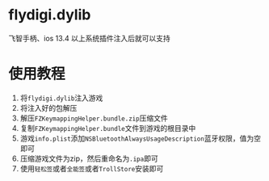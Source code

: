 # flydigi.dylib
飞智手柄、ios 13.4 以上系统插件注入后就可以支持
# 使用教程
1. 将`flydigi.dylib`注入游戏
2. 将注入好的包解压
3. 解压`FZKeymappingHelper.bundle.zip`压缩文件
4. 复制`FZKeymappingHelper.bundle`文件到游戏的根目录中
5. 游戏`info.plist`添加`NSBluetoothAlwaysUsageDescription`蓝牙权限，值为空即可
6. 压缩游戏文件为zip，然后重命名为`.ipa`即可
7. 使用`轻松签`或者`全能签`或者`TrollStore`安装即可
